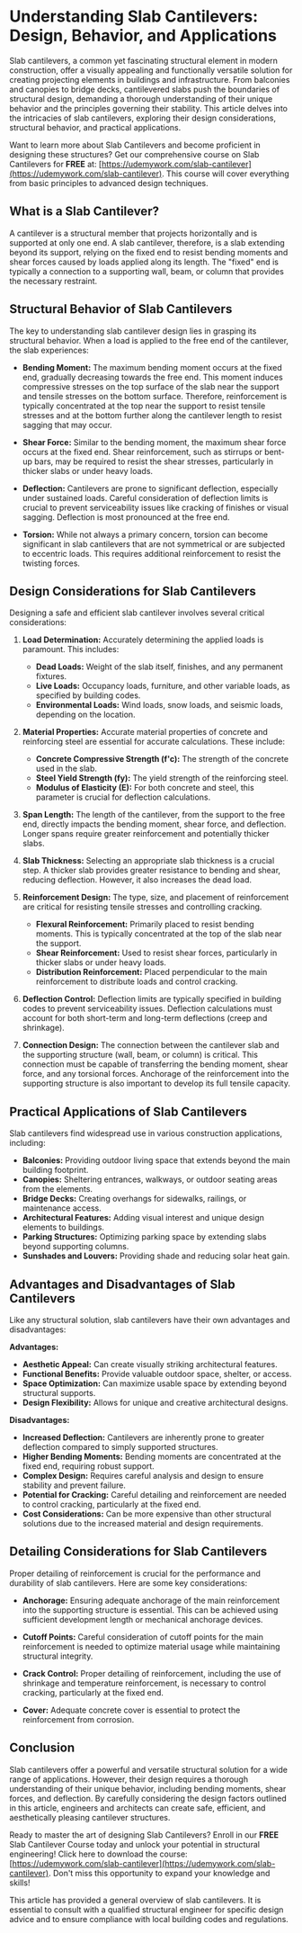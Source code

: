 # Understanding Slab Cantilevers: Design, Behavior, and Applications

Slab cantilevers, a common yet fascinating structural element in modern construction, offer a visually appealing and functionally versatile solution for creating projecting elements in buildings and infrastructure. From balconies and canopies to bridge decks, cantilevered slabs push the boundaries of structural design, demanding a thorough understanding of their unique behavior and the principles governing their stability. This article delves into the intricacies of slab cantilevers, exploring their design considerations, structural behavior, and practical applications.

Want to learn more about Slab Cantilevers and become proficient in designing these structures?  Get our comprehensive course on Slab Cantilevers for **FREE** at: [https://udemywork.com/slab-cantilever](https://udemywork.com/slab-cantilever).  This course will cover everything from basic principles to advanced design techniques.

## What is a Slab Cantilever?

A cantilever is a structural member that projects horizontally and is supported at only one end. A slab cantilever, therefore, is a slab extending beyond its support, relying on the fixed end to resist bending moments and shear forces caused by loads applied along its length. The "fixed" end is typically a connection to a supporting wall, beam, or column that provides the necessary restraint.

## Structural Behavior of Slab Cantilevers

The key to understanding slab cantilever design lies in grasping its structural behavior. When a load is applied to the free end of the cantilever, the slab experiences:

*   **Bending Moment:** The maximum bending moment occurs at the fixed end, gradually decreasing towards the free end. This moment induces compressive stresses on the top surface of the slab near the support and tensile stresses on the bottom surface. Therefore, reinforcement is typically concentrated at the top near the support to resist tensile stresses and at the bottom further along the cantilever length to resist sagging that may occur.

*   **Shear Force:** Similar to the bending moment, the maximum shear force occurs at the fixed end. Shear reinforcement, such as stirrups or bent-up bars, may be required to resist the shear stresses, particularly in thicker slabs or under heavy loads.

*   **Deflection:** Cantilevers are prone to significant deflection, especially under sustained loads. Careful consideration of deflection limits is crucial to prevent serviceability issues like cracking of finishes or visual sagging. Deflection is most pronounced at the free end.

*   **Torsion:** While not always a primary concern, torsion can become significant in slab cantilevers that are not symmetrical or are subjected to eccentric loads. This requires additional reinforcement to resist the twisting forces.

## Design Considerations for Slab Cantilevers

Designing a safe and efficient slab cantilever involves several critical considerations:

1.  **Load Determination:** Accurately determining the applied loads is paramount. This includes:
    *   **Dead Loads:** Weight of the slab itself, finishes, and any permanent fixtures.
    *   **Live Loads:** Occupancy loads, furniture, and other variable loads, as specified by building codes.
    *   **Environmental Loads:** Wind loads, snow loads, and seismic loads, depending on the location.

2.  **Material Properties:** Accurate material properties of concrete and reinforcing steel are essential for accurate calculations. These include:
    *   **Concrete Compressive Strength (f'c):** The strength of the concrete used in the slab.
    *   **Steel Yield Strength (fy):** The yield strength of the reinforcing steel.
    *   **Modulus of Elasticity (E):** For both concrete and steel, this parameter is crucial for deflection calculations.

3.  **Span Length:** The length of the cantilever, from the support to the free end, directly impacts the bending moment, shear force, and deflection. Longer spans require greater reinforcement and potentially thicker slabs.

4.  **Slab Thickness:** Selecting an appropriate slab thickness is a crucial step. A thicker slab provides greater resistance to bending and shear, reducing deflection. However, it also increases the dead load.

5.  **Reinforcement Design:** The type, size, and placement of reinforcement are critical for resisting tensile stresses and controlling cracking.
    *   **Flexural Reinforcement:** Primarily placed to resist bending moments. This is typically concentrated at the top of the slab near the support.
    *   **Shear Reinforcement:** Used to resist shear forces, particularly in thicker slabs or under heavy loads.
    *   **Distribution Reinforcement:** Placed perpendicular to the main reinforcement to distribute loads and control cracking.

6.  **Deflection Control:** Deflection limits are typically specified in building codes to prevent serviceability issues. Deflection calculations must account for both short-term and long-term deflections (creep and shrinkage).

7.  **Connection Design:** The connection between the cantilever slab and the supporting structure (wall, beam, or column) is critical. This connection must be capable of transferring the bending moment, shear force, and any torsional forces. Anchorage of the reinforcement into the supporting structure is also important to develop its full tensile capacity.

## Practical Applications of Slab Cantilevers

Slab cantilevers find widespread use in various construction applications, including:

*   **Balconies:** Providing outdoor living space that extends beyond the main building footprint.
*   **Canopies:** Sheltering entrances, walkways, or outdoor seating areas from the elements.
*   **Bridge Decks:** Creating overhangs for sidewalks, railings, or maintenance access.
*   **Architectural Features:** Adding visual interest and unique design elements to buildings.
*   **Parking Structures:** Optimizing parking space by extending slabs beyond supporting columns.
*   **Sunshades and Louvers:** Providing shade and reducing solar heat gain.

## Advantages and Disadvantages of Slab Cantilevers

Like any structural solution, slab cantilevers have their own advantages and disadvantages:

**Advantages:**

*   **Aesthetic Appeal:** Can create visually striking architectural features.
*   **Functional Benefits:** Provide valuable outdoor space, shelter, or access.
*   **Space Optimization:** Can maximize usable space by extending beyond structural supports.
*   **Design Flexibility:** Allows for unique and creative architectural designs.

**Disadvantages:**

*   **Increased Deflection:** Cantilevers are inherently prone to greater deflection compared to simply supported structures.
*   **Higher Bending Moments:** Bending moments are concentrated at the fixed end, requiring robust support.
*   **Complex Design:** Requires careful analysis and design to ensure stability and prevent failure.
*   **Potential for Cracking:** Careful detailing and reinforcement are needed to control cracking, particularly at the fixed end.
*   **Cost Considerations:** Can be more expensive than other structural solutions due to the increased material and design requirements.

## Detailing Considerations for Slab Cantilevers

Proper detailing of reinforcement is crucial for the performance and durability of slab cantilevers. Here are some key considerations:

*   **Anchorage:** Ensuring adequate anchorage of the main reinforcement into the supporting structure is essential. This can be achieved using sufficient development length or mechanical anchorage devices.

*   **Cutoff Points:** Careful consideration of cutoff points for the main reinforcement is needed to optimize material usage while maintaining structural integrity.

*   **Crack Control:** Proper detailing of reinforcement, including the use of shrinkage and temperature reinforcement, is necessary to control cracking, particularly at the fixed end.

*   **Cover:** Adequate concrete cover is essential to protect the reinforcement from corrosion.

## Conclusion

Slab cantilevers offer a powerful and versatile structural solution for a wide range of applications. However, their design requires a thorough understanding of their unique behavior, including bending moments, shear forces, and deflection. By carefully considering the design factors outlined in this article, engineers and architects can create safe, efficient, and aesthetically pleasing cantilever structures.

Ready to master the art of designing Slab Cantilevers?  Enroll in our **FREE** Slab Cantilever Course today and unlock your potential in structural engineering!  Click here to download the course: [https://udemywork.com/slab-cantilever](https://udemywork.com/slab-cantilever). Don't miss this opportunity to expand your knowledge and skills!

This article has provided a general overview of slab cantilevers. It is essential to consult with a qualified structural engineer for specific design advice and to ensure compliance with local building codes and regulations.

